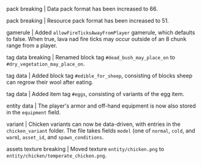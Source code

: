 pack breaking | Data pack format has been increased to 66.

pack breaking | Resource pack format has been increased to 51.

gamerule | Added `allowFireTicksAwayFromPlayer` gamerule, which defaults to false. When true, lava nad fire ticks may occur outside of an 8 chunk range from a player.

tag data breaking | Renamed block tag `#dead_bush_may_place_on` to `#dry_vegetation_may_place_on`.

tag data | Added block tag `#edible_for_sheep`, consisting of blocks sheep can regrow their wool after eating.

tag data | Added item tag `#eggs`, consisting of variants of the egg item.

entity data | The player's armor and off-hand equipment is now also stored in the `equipment` field.

variant | Chicken variants can now be data-driven, with entries in the `chicken_variant` folder. The file takes fields `model` (one of `normal`, `cold`, and `warm`), `asset_id`, and `spawn_conditions`.

assets texture breaking | Moved texture `entity/chicken.png` to `entity/chicken/temperate_chicken.png`.